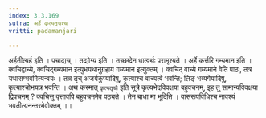 ```yaml
---
index: 3.3.169
sutra: अर्हे कृत्यतृचश्च
vritti: padamanjari

---
```

अर्हतीत्यर्ह इति । पचाद्यच् । तद्योग्य इति । तच्छब्देन धात्वर्थः परामृश्यते । अर्हे कर्त्तरि गम्यमान इति । क्वचिद्वाच्ये, क्वचिद्गम्यमान इत्युभयथानुग्रहाय गम्यमान इत्युक्तम् । क्वचिद् वाच्ये गम्यमाने वेति पाठः, तत्र यथासम्भवमित्यन्वयः । तत्र तृच् अजर्यकुप्यादिषु, कृत्याश्च वाच्यत्वे भवन्ति; लिङ् भव्यगेयादिषु, कृत्याश्चोभयत्र भवन्ति । अथ कस्मात् `कृत्यतृचौ` इति सूत्रे कृत्यभेदविवक्षया बहुवचनम्, इह तु सामान्यविवक्षया द्विवचनम् ? क्वचित्तु वृत्तावपि बहुवचनमेव पठ्यते । तेन बाधा मा भूदिति । वासरूपविधिश्च नावश्यं भवतीत्यनन्तरमेवोक्तम् ।।